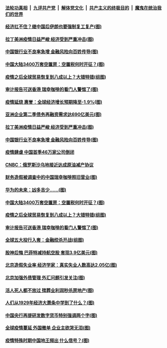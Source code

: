 

####  [法轮功真相](../../../../basic/blob/master/README.md?t=04062330) &nbsp;|&nbsp; [九评共产党](../../../../9ping.md/blob/master/README.md?t=04062330) &nbsp;|&nbsp; [解体党文化](../../../../jtdwh.md/blob/master/README.md?t=04062330)  &nbsp;|&nbsp; [共产主义的终极目的](../../../../gczydzjmd.md/blob/master/README.md?t=04062330) &nbsp;|&nbsp; [魔鬼在统治我们的世界](../../../../mgztzwmdsj.md/blob/master/README.md?t=04062330) 

#### [经济扛不住？继中国后伊朗也要强制复工复产(图)](../pages/p5/928850.md?t=04062330) 

#### [拉丁美洲疫情日益严峻 经济受到严重冲击(图)](../pages/p5/928833.md?t=04062330) 

#### [中国银行业不良率急增 金融风险向百姓传导(图)](../pages/p5/928828.md?t=04062330) 

#### [中国大陆3400万套空置房：空置税何时开征？(图)](../pages/p5/928748.md?t=04062330) 

#### [疫情之后全球贸易恢复到八成以上？大错特错(组图)](../pages/p5/928745.md?t=04062330) 

#### [审计报告可送香港 瑞幸咖啡的看门人警惕了(图)](../pages/p5/928742.md?t=04062330) 

#### [疫情延烧 惠誉：全球经济增长预期降至-1.9%(图)](../pages/p5/928844.md?t=04062330) 

#### [亚洲企业第二季债务再融资需求达690亿美元(图)](../pages/p5/928839.md?t=04062330) 

#### [拉丁美洲疫情日益严峻 经济受到严重冲击(图)](../pages/p5/928833.md?t=04062330) 

#### [中国银行业不良率急增 金融风险向百姓传导(图)](../pages/p5/928828.md?t=04062330) 

#### [疫情肆虐 中国首季46万家公司倒闭](../pages/p5/928830.md?t=04062330) 

#### [CNBC：俄罗斯沙乌地接近达成原油减产协议](../pages/p5/928829.md?t=04062330) 

#### [财务造假被调查中的中国瑞幸咖啡照旧营业(图)](../pages/p5/928794.md?t=04062330) 

#### [华为的未来：凶多吉少……(图)](../pages/p5/928749.md?t=04062330) 

#### [中国大陆3400万套空置房：空置税何时开征？(图)](../pages/p5/928748.md?t=04062330) 

#### [疫情之后全球贸易恢复到八成以上？大错特错(组图)](../pages/p5/928745.md?t=04062330) 

#### [审计报告可送香港 瑞幸咖啡的看门人警惕了(图)](../pages/p5/928742.md?t=04062330) 

#### [全球五大投行入套：金融绞杀开战(组图)](../pages/p5/928752.md?t=04062330) 

#### [股神后悔 巴菲特减持航空股 套现3.9亿美元(图)](../pages/p5/928770.md?t=04062330) 

#### [北京造假失业率 经济学家：真实失业人数高达2.05亿(图)](../pages/p5/928758.md?t=04062330) 

#### [北京加强外债管理 外汇问题引发关注(图)](../pages/p5/928733.md?t=04062330) 

#### [活人死人都不放过 殡葬业利润秒杀房地产(图)](../pages/p5/928731.md?t=04062330) 

#### [人们从1929年经济大萧条中学到了什么？(图)](../pages/p5/928659.md?t=04062330) 

#### [中国央行再提研发数字货币特别强调两个字(图)](../pages/p5/928635.md?t=04062330) 

#### [全球疫情蔓延 外国撤单 企业主欲哭无泪(图)](../pages/p5/928636.md?t=04062330) 

#### [疫情特殊时期中国地王频出 什么信号？(图)](../pages/p5/928660.md?t=04062330) 

